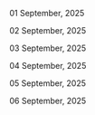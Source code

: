 01 September, 2025

02 September, 2025

03 September, 2025

04 September, 2025

05 September, 2025

06 September, 2025